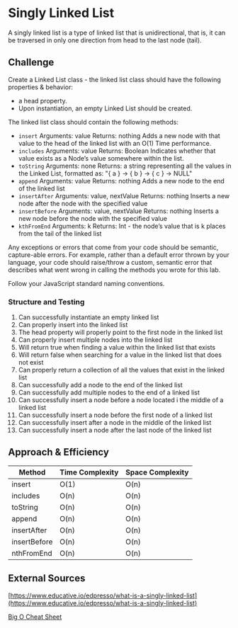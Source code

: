 # Singly Linked List
A singly linked list is a type of linked list that is unidirectional, that is, it can be traversed in only one direction from head to the last node (tail).

## Challenge 

Create a Linked List class - the linked list class should have the following properties & behavior:
- a head property.
- Upon instantiation, an empty Linked List should be created.

The linked list class should contain the following methods:

- `insert`
  Arguments: value
  Returns: nothing
  Adds a new node with that value to the head of the linked list with an O(1) Time performance.
- `includes`
  Arguments: value
  Returns: Boolean
  Indicates whether that value exists as a Node’s value somewhere within the list.
- `toString`
  Arguments: none
  Returns: a string representing all the values in the Linked List, formatted as:
  "{ a } -> { b } -> { c } -> NULL"
- `append`
  Arguments: value
  Returns: nothing
  Adds a new node to the end of the linked list
- `insertAfter`
  Arguments: value, nextValue
  Returns: nothing
  Inserts a new node after the node with the specified value
- `insertBefore`
  Arguments: value, nextValue
  Returns: nothing
  Inserts a new node before the node with the specified value
- `kthFromEnd`
  Arguments: k
  Returns: Int - the node’s value that is k places from the tail of the linked list

Any exceptions or errors that come from your code should be semantic, capture-able errors. For example, rather than a default error thrown by your language, your code should raise/throw a custom, semantic error that describes what went wrong in calling the methods you wrote for this lab.

Follow your JavaScript standard naming conventions.

### Structure and Testing

1. Can successfully instantiate an empty linked list
2. Can properly insert into the linked list
3. The head property will properly point to the first node in the linked list
4. Can properly insert multiple nodes into the linked list
5. Will return true when finding a value within the linked list that exists
6. Will return false when searching for a value in the linked list that does not exist
7. Can properly return a collection of all the values that exist in the linked list
8. Can successfully add a node to the end of the linked list
9. Can successfully add multiple nodes to the end of a linked list
10. Can successfully insert a node before a node located i the middle of a linked list
11. Can successfully insert a node before the first node of a linked list
12. Can successfully insert after a node in the middle of the linked list
13. Can successfully insert a node after the last node of the linked list

## Approach & Efficiency

| Method | Time Complexity | Space Complexity |
| ---- | ---- | ---- |
| insert | O(1) | O(n) |
| includes | O(n) | O(n) |
| toString | O(n) | O(n) |
| append | O(n) | O(n) |
| insertAfter | O(n) | O(n) |
| insertBefore | O(n) | O(n) |
| nthFromEnd | O(n) | O(n) |

## External Sources
[https://www.educative.io/edpresso/what-is-a-singly-linked-list](https://www.educative.io/edpresso/what-is-a-singly-linked-list)

[Big O Cheat Sheet](https://www.bigocheatsheet.com/)
